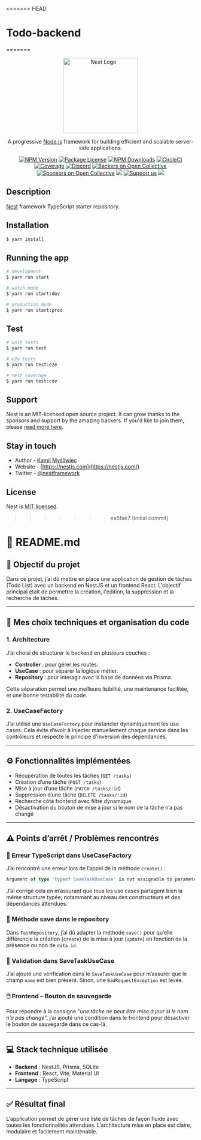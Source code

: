 <<<<<<< HEAD
# Todo-backend
=======
<p align="center">
  <a href="http://nestjs.com/" target="blank"><img src="https://nestjs.com/img/logo-small.svg" width="200" alt="Nest Logo" /></a>
</p>

[circleci-image]: https://img.shields.io/circleci/build/github/nestjs/nest/master?token=abc123def456
[circleci-url]: https://circleci.com/gh/nestjs/nest

  <p align="center">A progressive <a href="http://nodejs.org" target="_blank">Node.js</a> framework for building efficient and scalable server-side applications.</p>
    <p align="center">
<a href="https://www.npmjs.com/~nestjscore" target="_blank"><img src="https://img.shields.io/npm/v/@nestjs/core.svg" alt="NPM Version" /></a>
<a href="https://www.npmjs.com/~nestjscore" target="_blank"><img src="https://img.shields.io/npm/l/@nestjs/core.svg" alt="Package License" /></a>
<a href="https://www.npmjs.com/~nestjscore" target="_blank"><img src="https://img.shields.io/npm/dm/@nestjs/common.svg" alt="NPM Downloads" /></a>
<a href="https://circleci.com/gh/nestjs/nest" target="_blank"><img src="https://img.shields.io/circleci/build/github/nestjs/nest/master" alt="CircleCI" /></a>
<a href="https://coveralls.io/github/nestjs/nest?branch=master" target="_blank"><img src="https://coveralls.io/repos/github/nestjs/nest/badge.svg?branch=master#9" alt="Coverage" /></a>
<a href="https://discord.gg/G7Qnnhy" target="_blank"><img src="https://img.shields.io/badge/discord-online-brightgreen.svg" alt="Discord"/></a>
<a href="https://opencollective.com/nest#backer" target="_blank"><img src="https://opencollective.com/nest/backers/badge.svg" alt="Backers on Open Collective" /></a>
<a href="https://opencollective.com/nest#sponsor" target="_blank"><img src="https://opencollective.com/nest/sponsors/badge.svg" alt="Sponsors on Open Collective" /></a>
  <a href="https://paypal.me/kamilmysliwiec" target="_blank"><img src="https://img.shields.io/badge/Donate-PayPal-ff3f59.svg"/></a>
    <a href="https://opencollective.com/nest#sponsor"  target="_blank"><img src="https://img.shields.io/badge/Support%20us-Open%20Collective-41B883.svg" alt="Support us"></a>
  <a href="https://twitter.com/nestframework" target="_blank"><img src="https://img.shields.io/twitter/follow/nestframework.svg?style=social&label=Follow"></a>
</p>
  <!--[![Backers on Open Collective](https://opencollective.com/nest/backers/badge.svg)](https://opencollective.com/nest#backer)
  [![Sponsors on Open Collective](https://opencollective.com/nest/sponsors/badge.svg)](https://opencollective.com/nest#sponsor)-->

## Description

[Nest](https://github.com/nestjs/nest) framework TypeScript starter repository.

## Installation

```bash
$ yarn install
```

## Running the app

```bash
# development
$ yarn run start

# watch mode
$ yarn run start:dev

# production mode
$ yarn run start:prod
```

## Test

```bash
# unit tests
$ yarn run test

# e2e tests
$ yarn run test:e2e

# test coverage
$ yarn run test:cov
```

## Support

Nest is an MIT-licensed open source project. It can grow thanks to the sponsors and support by the amazing backers. If you'd like to join them, please [read more here](https://docs.nestjs.com/support).

## Stay in touch

- Author - [Kamil Myśliwiec](https://kamilmysliwiec.com)
- Website - [https://nestjs.com](https://nestjs.com/)
- Twitter - [@nestframework](https://twitter.com/nestframework)

## License

Nest is [MIT licensed](LICENSE).
>>>>>>> ea5fae7 (Initial commit)

# 📝 README.md

## 🎯 Objectif du projet

Dans ce projet, j’ai dû mettre en place une application de gestion de tâches (Todo List) avec un backend en NestJS et un frontend React. L'objectif principal était de permettre la création, l'édition, la suppression et la recherche de tâches.

---

## 🧠 Mes choix techniques et organisation du code

### 1. Architecture

J’ai choisi de structurer le backend en plusieurs couches :
- **Controller** : pour gérer les routes.
- **UseCase** : pour séparer la logique métier.
- **Repository** : pour interagir avec la base de données via Prisma.

Cette séparation permet une meilleure lisibilité, une maintenance facilitée, et une bonne testabilité du code.

### 2. UseCaseFactory

J’ai utilisé une `UseCaseFactory` pour instancier dynamiquement les use cases. Cela évite d’avoir à injecter manuellement chaque service dans les contrôleurs et respecte le principe d'inversion des dépendances.

---

## ⚙️ Fonctionnalités implémentées

- Récupération de toutes les tâches (`GET /tasks`)
- Création d’une tâche (`POST /tasks`)
- Mise à jour d’une tâche (`PATCH /tasks/:id`)
- Suppression d’une tâche (`DELETE /tasks/:id`)
- Recherche côté frontend avec filtre dynamique
- Désactivation du bouton de mise à jour si le nom de la tâche n’a pas changé

---

## ⚠️ Points d’arrêt / Problèmes rencontrés

### 🛑 Erreur TypeScript dans UseCaseFactory
J’ai rencontré une erreur lors de l’appel de la méthode `create()` :
```ts
Argument of type 'typeof SaveTaskUseCase' is not assignable to parameter of type 'Type<UseCases>'.
```
J’ai corrigé cela en m’assurant que tous les use cases partagent bien la même structure typée, notamment au niveau des constructeurs et des dépendances attendues.

### 🔁 Méthode save dans le repository

Dans `TaskRepository`, j’ai dû adapter la méthode `save()` pour qu’elle différencie la création (`create`) de la mise à jour (`update`) en fonction de la présence ou non de `data.id`.

### 🧪 Validation dans SaveTaskUseCase

J’ai ajouté une vérification dans le `SaveTaskUseCase` pour m’assurer que le champ `name` est bien présent. Sinon, une `BadRequestException` est levée.

### 🖱️ Frontend – Bouton de sauvegarde

Pour répondre à la consigne "*une tâche ne peut être mise à jour si le nom n’a pas changé*", j’ai ajouté une condition dans le frontend pour désactiver le bouton de sauvegarde dans ce cas-là.

---

## 💻 Stack technique utilisée

- **Backend** : NestJS, Prisma, SQLite
- **Frontend** : React, Vite, Material UI
- **Langage** : TypeScript

---

## ✅ Résultat final

L’application permet de gérer une liste de tâches de façon fluide avec toutes les fonctionnalités attendues. L’architecture mise en place est claire, modulaire et facilement maintenable.
